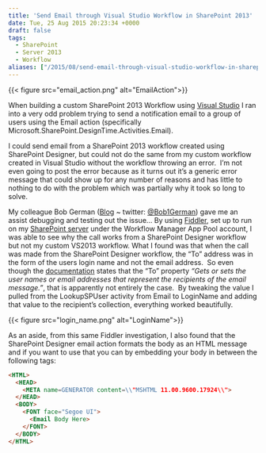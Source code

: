 ```yaml
---
title: 'Send Email through Visual Studio Workflow in SharePoint 2013'
date: Tue, 25 Aug 2015 20:23:34 +0000
draft: false
tags: 
  - SharePoint
  - Server 2013
  - Workflow
aliases: ["/2015/08/send-email-through-visual-studio-workflow-in-sharepoint-2013/"]
---
```


{{< figure src="email_action.png" alt="EmailAction">}}

When building a custom SharePoint 2013 Workflow using [Visual Studio](http://www.microsoft.com/visualstudio) I ran into a very odd problem trying to send a notification email to a group of users using the Email action (specifically Microsoft.SharePoint.DesignTime.Activities.Email).

I could send email from a SharePoint 2013 workflow created using SharePoint Designer, but could not do the same from my custom workflow created in Visual Studio without the workflow throwing an error.  I’m not even going to post the error because as it turns out it’s a generic error message that could show up for any number of reasons and has little to nothing to do with the problem which was partially why it took so long to solve.

My colleague Bob German ([Blog](http://bob1german.com/) ~ twitter: [@Bob1German](https://twitter.com/Bob1German)) gave me an assist debugging and testing out the issue… By using [Fiddler](http://www.telerik.com/fiddler), set up to run on my [SharePoint server](http://en.wikipedia.org/wiki/Microsoft_SharePoint "Microsoft SharePoint") under the Workflow Manager App Pool account, I was able to see why the call works from a SharePoint Designer workflow but not my custom VS2013 workflow. What I found was that when the call was made from the SharePoint Designer workflow, the “To” address was in the form of the users login name and not the email address.  So even though the [documentation](https://msdn.microsoft.com/EN-US/library/office/microsoft.sharepoint.workflowservices.activities.email_members.aspx) states that the “To” property _“Gets or sets the user names or email addresses that represent the recipients of the email message.”_, that is apparently not entirely the case.  By tweaking the value I pulled from the LookupSPUser activity from Email to LoginName and adding that value to the recipient’s collection, everything worked beautifully.

{{< figure src="login_name.png" alt="LoginName">}}

As an aside, from this same Fiddler investigation, I also found that the SharePoint Designer email action formats the body as an HTML message and if you want to use that you can by embedding your body in between the following tags:

```html
<HTML>
  <HEAD> 
    <META name=GENERATOR content=\\"MSHTML 11.00.9600.17924\\">
  </HEAD>
  <BODY>
    <FONT face="Segoe UI">
      <Email Body Here>
    </FONT>
  </BODY>
</HTML>
```
